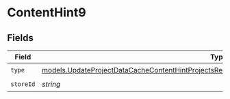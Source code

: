 # ContentHint9


## Fields

| Field                                                                                                                                                                                                  | Type                                                                                                                                                                                                   | Required                                                                                                                                                                                               | Description                                                                                                                                                                                            |
| ------------------------------------------------------------------------------------------------------------------------------------------------------------------------------------------------------ | ------------------------------------------------------------------------------------------------------------------------------------------------------------------------------------------------------ | ------------------------------------------------------------------------------------------------------------------------------------------------------------------------------------------------------ | ------------------------------------------------------------------------------------------------------------------------------------------------------------------------------------------------------ |
| `type`                                                                                                                                                                                                 | [models.UpdateProjectDataCacheContentHintProjectsResponse200ApplicationJSONResponseBodyEnv9Type](../models/updateprojectdatacachecontenthintprojectsresponse200applicationjsonresponsebodyenv9type.md) | :heavy_check_mark:                                                                                                                                                                                     | N/A                                                                                                                                                                                                    |
| `storeId`                                                                                                                                                                                              | *string*                                                                                                                                                                                               | :heavy_check_mark:                                                                                                                                                                                     | N/A                                                                                                                                                                                                    |